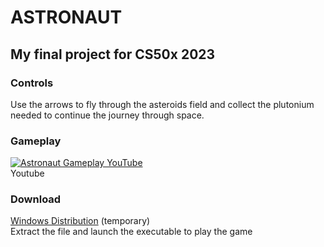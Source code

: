 # ASTRONAUT
## My final project for CS50x 2023

### Controls
Use the arrows to fly through the asteroids field and collect the plutonium needed to continue the journey through space.

### Gameplay
[![Astronaut Gameplay YouTube](https://img.youtube.com/vi/JCndJ2YZFg4/0.jpg)](https://www.youtube.com/watch?v=JCndJ2YZFg4) <br>
Youtube

### Download
[Windows Distribution](https://file.io/qMoLpVTi4VsE) (temporary)<br>
Extract the file and launch the executable to play the game
